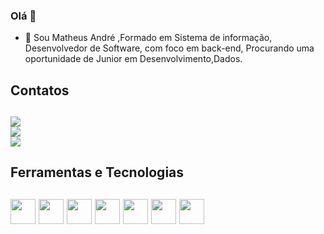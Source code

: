 ### Olá 👋



- 👨 Sou Matheus André ,Formado em Sistema de informação, Desenvolvedor de Software, com foco em back-end, Procurando uma oportunidade de Junior em Desenvolvimento,Dados.



<h2>Contatos<h2>

[<img src = "https://img.shields.io/badge/-Instagram-%23E4405F?style=for-the-badge&logo=instagram&logoColor=white">](https://www.instagram.com/matheus__andre_/)  
[<img src ="https://img.shields.io/badge/LinkedIn-0077B5?style=for-the-badge&logo=linkedin&logoColor=white">](https://www.linkedin.com/in/matheu-sandregalvaodasilva/)  
[<img src="https://img.shields.io/badge/Gmail-D14836?style=for-the-badge&logo=gmail&logoColor=white">](matheusandr2@gmail.com)
  
<h2>Ferramentas e Tecnologias<h2> 
  
<img src="https://cdn.jsdelivr.net/gh/devicons/devicon/icons/visualstudio/visualstudio-plain.svg" width="40" height="40"/>
<img src="https://cdn.jsdelivr.net/gh/devicons/devicon/icons/csharp/csharp-original.svg" width="40" height="40"/>
<img src="https://cdn.jsdelivr.net/gh/devicons/devicon/icons/dot-net/dot-net-original-wordmark.svg" width="40" height="40" />
<img src="https://cdn.jsdelivr.net/gh/devicons/devicon/icons/git/git-original.svg" width="40" height="40"/>
<img src="https://cdn.jsdelivr.net/gh/devicons/devicon/icons/jupyter/jupyter-original-wordmark.svg" width="40" height="40"  />
<img src="https://cdn.jsdelivr.net/gh/devicons/devicon/icons/python/python-original.svg" width="40" height="40"/>
<img src="https://cdn.jsdelivr.net/gh/devicons/devicon/icons/vscode/vscode-original.svg" width="40" height="40" />
          
                                
  
            
          
          
          
          
            
  
  
